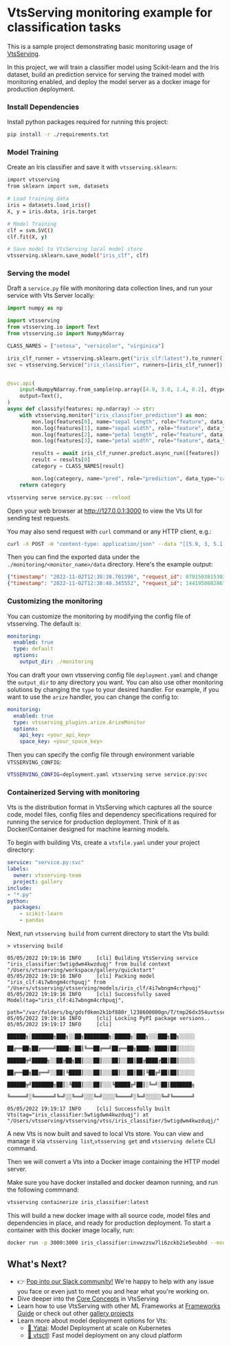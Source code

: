 # VtsServing monitoring example for classification tasks

This is a sample project demonstrating basic monitoring usage of [VtsServing](https://github.com/vtsserving).

In this project, we will train a classifier model using Scikit-learn and the Iris dataset, build
an prediction service for serving the trained model with monitoring enabled, and deploy the
model server as a docker image for production deployment.

### Install Dependencies

Install python packages required for running this project:
```bash
pip install -r ./requirements.txt
```

### Model Training

Create an Iris classifier and save it with `vtsserving.sklearn`:

```bash
import vtsserving
from sklearn import svm, datasets

# Load training data
iris = datasets.load_iris()
X, y = iris.data, iris.target

# Model Training
clf = svm.SVC()
clf.fit(X, y)

# Save model to VtsServing local model store
vtsserving.sklearn.save_model("iris_clf", clf)
```

### Serving the model
Draft a `service.py` file with monitoring data collection lines, and run your service with Vts Server locally:

```python
import numpy as np

import vtsserving
from vtsserving.io import Text
from vtsserving.io import NumpyNdarray

CLASS_NAMES = ["setosa", "versicolor", "virginica"]

iris_clf_runner = vtsserving.sklearn.get("iris_clf:latest").to_runner()
svc = vtsserving.Service("iris_classifier", runners=[iris_clf_runner])


@svc.api(
    input=NumpyNdarray.from_sample(np.array([4.9, 3.0, 1.4, 0.2], dtype=np.double)),
    output=Text(),
)
async def classify(features: np.ndarray) -> str:
    with vtsserving.monitor("iris_classifier_prediction") as mon:
        mon.log(features[0], name="sepal length", role="feature", data_type="numerical")
        mon.log(features[1], name="sepal width", role="feature", data_type="numerical")
        mon.log(features[2], name="petal length", role="feature", data_type="numerical")
        mon.log(features[3], name="petal width", role="feature", data_type="numerical")

        results = await iris_clf_runner.predict.async_run([features])
        result = results[0]
        category = CLASS_NAMES[result]

        mon.log(category, name="pred", role="prediction", data_type="categorical")
    return category
```

```bash
vtsserving serve service.py:svc --reload
```

Open your web browser at http://127.0.0.1:3000 to view the Vts UI for sending test requests.

You may also send request with `curl` command or any HTTP client, e.g.:

```bash
curl -X POST -H "content-type: application/json" --data "[[5.9, 3, 5.1, 1.8]]" http://127.0.0.1:3000/classify
```


Then you can find the exported data under the `./monitoring/<monitor_name>/data` directory.
Here's the example output:

```json
{"timestamp": "2022-11-02T12:38:38.701396", "request_id": 8781503815303167270, "sepal length": 5.9, "sepal width": 3.0, "petal length": 1.4, "petal width": 0.2, "pred": "0"}
{"timestamp": "2022-11-02T12:38:48.345552", "request_id": 14419506828678509143, "sepal length": 4.9, "sepal width": 3.0, "petal length": 1.4, "petal width": 0.2, "pred": "0"}
```


### Customizing the monitoring

You can customize the monitoring by modifying the config file of vtsserving. The default is:

```yaml
monitoring:
  enabled: true
  type: default
  options:
    output_dir: ./monitoring
```

You can draft your own vtsserving config file `deployment.yaml` and change the `output_dir` to any directory you want. You can also use other monitoring solutions by changing the `type` to your desired handler. For example, if you want to use the `arize` handler, you can change the config to:

```yaml
monitoring:
  enabled: true
  type: vtsserving_plugins.arize.ArizeMonitor
  options:
    api_key: <your_api_key>
    space_key: <your_space_key>
```

Then you can specify the config file through environment variable `VTSSERVING_CONFIG`:
```bash
VTSSERVING_CONFIG=deployment.yaml vtsserving serve service.py:svc
```


### Containerized Serving with monitoring

Vts is the distribution format in VtsServing which captures all the source code, model files, config
files and dependency specifications required for running the service for production deployment. Think 
of it as Docker/Container designed for machine learning models.

To begin with building Vts, create a `vtsfile.yaml` under your project directory:

```yaml
service: "service.py:svc"
labels:
  owner: vtsserving-team
  project: gallery
include:
- "*.py"
python:
  packages:
    - scikit-learn
    - pandas
```

Next, run `vtsserving build` from current directory to start the Vts build:

```
> vtsserving build

05/05/2022 19:19:16 INFO     [cli] Building VtsServing service "iris_classifier:5wtigdwm4kwzduqj" from build context "/Users/vtsserving/workspace/gallery/quickstart"
05/05/2022 19:19:16 INFO     [cli] Packing model "iris_clf:4i7wbngm4crhpuqj" from "/Users/vtsserving/vtsserving/models/iris_clf/4i7wbngm4crhpuqj"
05/05/2022 19:19:16 INFO     [cli] Successfully saved Model(tag="iris_clf:4i7wbngm4crhpuqj",
                             path="/var/folders/bq/gdsf0kmn2k1bf880r_l238600000gn/T/tmp26dx354uvtsserving_vts_iris_classifier/models/iris_clf/4i7wbngm4crhpuqj/")
05/05/2022 19:19:16 INFO     [cli] Locking PyPI package versions..
05/05/2022 19:19:17 INFO     [cli]
                             ██████╗░███████╗███╗░░██╗████████╗░█████╗░███╗░░░███╗██╗░░░░░
                             ██╔══██╗██╔════╝████╗░██║╚══██╔══╝██╔══██╗████╗░████║██║░░░░░
                             ██████╦╝█████╗░░██╔██╗██║░░░██║░░░██║░░██║██╔████╔██║██║░░░░░
                             ██╔══██╗██╔══╝░░██║╚████║░░░██║░░░██║░░██║██║╚██╔╝██║██║░░░░░
                             ██████╦╝███████╗██║░╚███║░░░██║░░░╚█████╔╝██║░╚═╝░██║███████╗
                             ╚═════╝░╚══════╝╚═╝░░╚══╝░░░╚═╝░░░░╚════╝░╚═╝░░░░░╚═╝╚══════╝

05/05/2022 19:19:17 INFO     [cli] Successfully built Vts(tag="iris_classifier:5wtigdwm4kwzduqj") at "/Users/vtsserving/vtsserving/vtss/iris_classifier/5wtigdwm4kwzduqj/"
```

A new Vts is now built and saved to local Vts store. You can view and manage it via 
`vtsserving list`,`vtsserving get` and `vtsserving delete` CLI command.

Then we will convert a Vts into a Docker image containing the HTTP model server.

Make sure you have docker installed and docker deamon running, and run the following commnand:

```bash
vtsserving containerize iris_classifier:latest
```

This will build a new docker image with all source code, model files and dependencies in place,
and ready for production deployment. To start a container with this docker image locally, run:

```bash
docker run -p 3000:3000 iris_classifier:invwzzsw7li6zckb2ie5eubhd --mount type=bind,source=<your directory>,target=/vts/monitoring
```

## What's Next?

- 👉 [Pop into our Slack community!](https://l.linklyhq.com/l/ktO8) We're happy to help with any issue you face or even just to meet you and hear what you're working on.
- Dive deeper into the [Core Concepts](https://docs.vtsserving.org/en/latest/concepts/index.html) in VtsServing
- Learn how to use VtsServing with other ML Frameworks at [Frameworks Guide](https://docs.vtsserving.org/en/latest/frameworks/index.html) or check out other [gallery projects](https://github.com/vtsserving/VtsServing/tree/main/examples)
- Learn more about model deployment options for Vts:
  - [🦄️ Yatai](https://github.com/vtsserving/Yatai): Model Deployment at scale on Kubernetes
  - [🚀 vtsctl](https://github.com/vtsserving/vtsctl): Fast model deployment on any cloud platform

